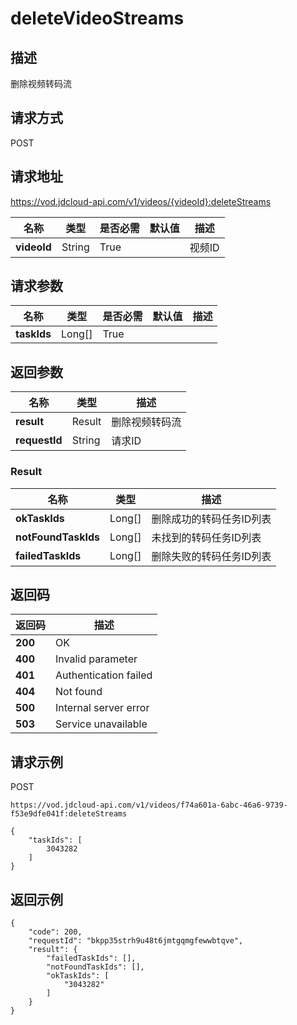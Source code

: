 # deleteVideoStreams


## 描述
删除视频转码流

## 请求方式
POST

## 请求地址
https://vod.jdcloud-api.com/v1/videos/{videoId}:deleteStreams

|名称|类型|是否必需|默认值|描述|
|---|---|---|---|---|
|**videoId**|String|True| |视频ID|

## 请求参数
|名称|类型|是否必需|默认值|描述|
|---|---|---|---|---|
|**taskIds**|Long[]|True| | |


## 返回参数
|名称|类型|描述|
|---|---|---|
|**result**|Result|删除视频转码流|
|**requestId**|String|请求ID|

### Result
|名称|类型|描述|
|---|---|---|
|**okTaskIds**|Long[]|删除成功的转码任务ID列表|
|**notFoundTaskIds**|Long[]|未找到的转码任务ID列表|
|**failedTaskIds**|Long[]|删除失败的转码任务ID列表|

## 返回码
|返回码|描述|
|---|---|
|**200**|OK|
|**400**|Invalid parameter|
|**401**|Authentication failed|
|**404**|Not found|
|**500**|Internal server error|
|**503**|Service unavailable|

## 请求示例
POST
```
https://vod.jdcloud-api.com/v1/videos/f74a601a-6abc-46a6-9739-f53e9dfe041f:deleteStreams

```
```
{
    "taskIds": [
        3043282
    ]
}
```

## 返回示例
```
{
    "code": 200, 
    "requestId": "bkpp35strh9u48t6jmtgqmgfewwbtqve", 
    "result": {
        "failedTaskIds": [], 
        "notFoundTaskIds": [], 
        "okTaskIds": [
            "3043282"
        ]
    }
}
```
